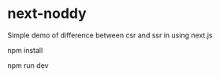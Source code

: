 # next-noddy
Simple demo of difference between csr and ssr in using next.js

npm install

npm run dev
